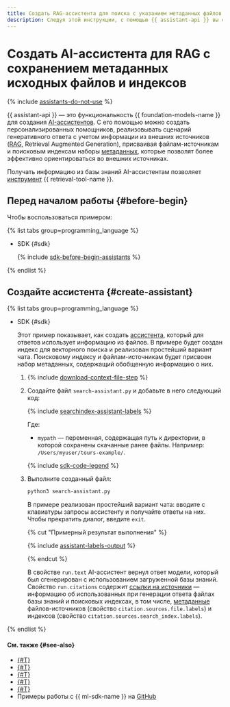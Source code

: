 ```yaml
---
title: Создать RAG-ассистента для поиска с указанием метаданных файлов и индексов
description: Следуя этой инструкции, с помощью {{ assistant-api }} вы сможете создать персонализированного ассистента, учитывающего информацию из внешних источников, для которых заданы метаданные на уровне файлов и индексов.
---
```


# Создать AI-ассистента для RAG с сохранением метаданных исходных файлов и индексов

{% include [assistants-do-not-use](../../../_includes/ai-studio/ai-assistant-disclaimer.md) %}

{{ assistant-api }} — это функциональность {{ foundation-models-name }} для создания [AI-ассистентов](../../concepts/assistant/index.md). С его помощью можно создать персонализированных помощников, реализовывать сценарий генеративного ответа с учетом информации из внешних источников ([RAG](https://ru.wikipedia.org/wiki/Генерация,_дополненная_поиском), Retrieval Augmented Generation), присваивая файлам-источникам и поисковым индексам наборы [метаданных](../../concepts/assistant/index.md#labels), которые позволят более эффективно ориентироваться во внешних источниках.

Получать информацию из базы знаний AI-ассистентам позволяет [инструмент](../../concepts/assistant/tools/vector-store.md) {{ retrieval-tool-name }}.

## Перед началом работы {#before-begin}

Чтобы воспользоваться примером:

{% list tabs group=programming_language %}

- SDK {#sdk}

  {% include [sdk-before-begin-assistants](../../../_includes/ai-studio/sdk-before-begin-assistants.md) %}

{% endlist %}

## Создайте ассистента {#create-assistant}

{% list tabs group=programming_language %}

- SDK {#sdk}

  Этот пример показывает, как создать [ассистента](../../concepts/assistant/index.md), который для ответов использует информацию из файлов. В примере будет создан индекс для векторного поиска и реализован простейший вариант чата. Поисковому индексу и файлам-источникам будет присвоен набор метаданных, содержащий обобщенную информацию о них.

  1. {% include [download-context-file-step](../../../_includes/ai-studio/assistants/download-context-file-step.md) %}
  1. Создайте файл `search-assistant.py` и добавьте в него следующий код:

      {% include [searchindex-assistant-labels](../../../_includes/ai-studio/examples/searchindex-assistant-labels.md) %}

      Где:

      * `mypath` — переменная, содержащая путь к директории, в которой сохранены скачанные ранее файлы. Например: `/Users/myuser/tours-example/`.

      {% include [sdk-code-legend](../../../_includes/ai-studio/examples/sdk-code-legend.md) %}

  1. Выполните созданный файл:

      ```bash
      python3 search-assistant.py
      ```

      В примере реализован простейший вариант чата: вводите с клавиатуры запросы ассистенту и получайте ответы на них. Чтобы прекратить диалог, введите `exit`.

      {% cut "Примерный результат выполнения" %}

      {% include [assistant-labels-output](../../../_untranslatable/ai-studio/assistant-labels-output.md) %}

      {% endcut %}

      В свойстве `run.text` AI-ассистент вернул ответ модели, который был сгенерирован с использованием загруженной базы знаний. Свойство `run.citations` содержит [ссылки на источники](../../concepts/assistant/index.md#citations) — информацию об использованных при генерации ответа файлах базы знаний и поисковых индексах, в том числе, [метаданные](../../concepts/assistant/index.md#labels) файлов-источников (свойство `citation.sources.file.labels`) и индексов (свойство `citation.sources.search_index.labels`).

{% endlist %}

#### См. также {#see-also}

* [{#T}](./create.md)
* [{#T}](./create-with-searchindex.md)
* [{#T}](./create-with-websearch.md)
* [{#T}](../../tutorials/pdf-searchindex-ai-assistant.md)
* [{#T}](../../concepts/assistant/tools/index.md)
* Примеры работы с {{ ml-sdk-name }} на [GitHub](https://github.com/yandex-cloud/yandex-cloud-ml-sdk/tree/master/examples/sync/assistants)